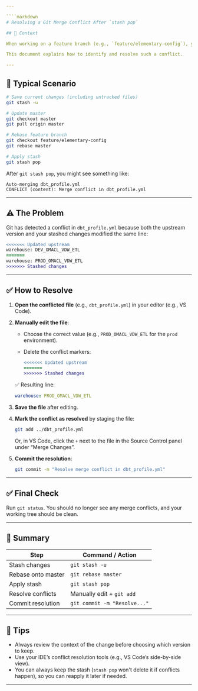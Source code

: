 ```yaml
---

````markdown
# Resolving a Git Merge Conflict After `stash pop`

## 📘 Context

When working on a feature branch (e.g., `feature/elementary-config`), you might stash your changes, update your `master` branch, and then rebase your feature branch onto it. After doing a `git stash pop`, a **merge conflict** may occur in files that were modified both upstream and in your stash (e.g., `dbt_profile.yml`).

This document explains how to identify and resolve such a conflict.

---
```


## 🔄 Typical Scenario

```bash
# Save current changes (including untracked files)
git stash -u

# Update master
git checkout master
git pull origin master

# Rebase feature branch
git checkout feature/elementary-config
git rebase master

# Apply stash
git stash pop
````

After `git stash pop`, you might see something like:

```
Auto-merging dbt_profile.yml
CONFLICT (content): Merge conflict in dbt_profile.yml
```

---

## ⚠️ The Problem

Git has detected a conflict in `dbt_profile.yml` because both the upstream version and your stashed changes modified the same line:

```diff
<<<<<<< Updated upstream
warehouse: DEV_OMACL_VDW_ETL
=======
warehouse: PROD_OMACL_VDW_ETL
>>>>>>> Stashed changes
```

---

## ✅ How to Resolve

1. **Open the conflicted file** (e.g., `dbt_profile.yml`) in your editor (e.g., VS Code).

2. **Manually edit the file**:

   * Choose the correct value (e.g., `PROD_OMACL_VDW_ETL` for the `prod` environment).
   * Delete the conflict markers:

     ```diff
     <<<<<<< Updated upstream
     =======
     >>>>>>> Stashed changes
     ```

   ✅ Resulting line:

   ```yaml
   warehouse: PROD_OMACL_VDW_ETL
   ```

3. **Save the file** after editing.

4. **Mark the conflict as resolved** by staging the file:

   ```bash
   git add ../dbt_profile.yml
   ```

   Or, in VS Code, click the `+` next to the file in the Source Control panel under “Merge Changes”.

5. **Commit the resolution**:

   ```bash
   git commit -m "Resolve merge conflict in dbt_profile.yml"
   ```

---

## ✅ Final Check

Run `git status`. You should no longer see any merge conflicts, and your working tree should be clean.

---

## 📝 Summary

| Step               | Command / Action             |
| ------------------ | ---------------------------- |
| Stash changes      | `git stash -u`               |
| Rebase onto master | `git rebase master`          |
| Apply stash        | `git stash pop`              |
| Resolve conflicts  | Manually edit + `git add`    |
| Commit resolution  | `git commit -m "Resolve..."` |

---

## 📎 Tips

* Always review the context of the change before choosing which version to keep.
* Use your IDE’s conflict resolution tools (e.g., VS Code’s side-by-side view).
* You can always keep the stash (`stash pop` won't delete it if conflicts happen), so you can reapply it later if needed.

---
